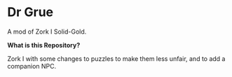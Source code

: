 # Dr Grue

A mod of Zork I Solid-Gold. 

__What is this Repository?__

Zork I with some changes to puzzles to make them less unfair, and to add a companion NPC.